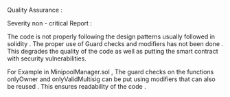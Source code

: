 Quality Assurance : 

Severity non - critical
Report : 

The code is not properly following the design patterns usually followed in solidity .
The proper use of Guard checks and modifiers has not been done . This degrades the quality of the code as well as putting the smart contract with security vulnerabilities. 

For Example in MinipoolManager.sol , 
The guard checks on the functions onlyOwner and onlyValidMultisig can be put using modifiers that can also be reused . This ensures readability of the code .
